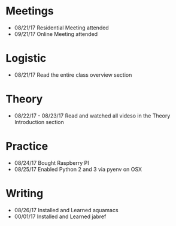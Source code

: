 # Meetings

* 08/21/17 Residential Meeting attended 
* 09/21/17 Online Meeting attended 

# Logistic

* 08/21/17 Read the entire class overview section 

# Theory

* 08/22/17 - 08/23/17 Read and watched all videso in the Theory Introduction section

# Practice

* 08/24/17 Bought Raspberry PI
* 08/25/17 Enabled Python 2 and 3 via pyenv on OSX

# Writing

* 08/26/17 Installed and Learned aquamacs
* 00/01/17 Installed and Learned jabref
